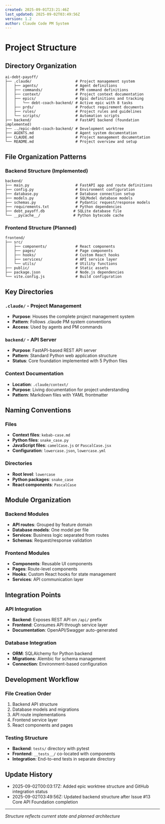 ```yaml
---
created: 2025-09-01T23:21:46Z
last_updated: 2025-09-02T03:49:56Z
version: 1.2
author: Claude Code PM System
---
```


# Project Structure

## Directory Organization

```
ai-debt-payoff/
├── .claude/                    # Project management system
│   ├── agents/                 # Agent definitions
│   ├── commands/               # PM command definitions
│   ├── context/                # Project context documentation
│   ├── epics/                  # Epic definitions and tracking
│   │   └── debt-coach-backend/ # Active epic with 8 tasks
│   ├── prds/                   # Product requirement documents
│   ├── rules/                  # Project rules and guidelines
│   └── scripts/                # Automation scripts
├── backend/                    # FastAPI backend (foundation implemented)
├── ../epic-debt-coach-backend/ # Development worktree
├── AGENTS.md                   # Agent system documentation
├── CLAUDE.md                   # Project management documentation
└── README.md                   # Project overview and setup
```

## File Organization Patterns

### Backend Structure (Implemented)
```
backend/
├── main.py                     # FastAPI app and route definitions
├── config.py                   # Environment configuration
├── database.py                 # Database connection setup
├── models.py                   # SQLModel database models
├── schemas.py                  # Pydantic request/response models
├── requirements.txt            # Python dependencies
├── debt_payoff.db             # SQLite database file
└── __pycache__/               # Python bytecode cache
```

### Frontend Structure (Planned)
```
frontend/
├── src/
│   ├── components/             # React components
│   ├── pages/                  # Page components
│   ├── hooks/                  # Custom React hooks
│   ├── services/               # API service layer
│   └── utils/                  # Utility functions
├── public/                     # Static assets
├── package.json                # Node.js dependencies
└── vite.config.js              # Build configuration
```

## Key Directories

### `.claude/` - Project Management
- **Purpose**: Houses the complete project management system
- **Pattern**: Follows .claude PM system conventions
- **Access**: Used by agents and PM commands

### `backend/` - API Server
- **Purpose**: FastAPI-based REST API server
- **Pattern**: Standard Python web application structure
- **Status**: Core foundation implemented with 5 Python files

### Context Documentation
- **Location**: `.claude/context/`
- **Purpose**: Living documentation for project understanding
- **Pattern**: Markdown files with YAML frontmatter

## Naming Conventions

### Files
- **Context files**: `kebab-case.md`
- **Python files**: `snake_case.py`
- **JavaScript files**: `camelCase.js` or `PascalCase.jsx`
- **Configuration**: `lowercase.json`, `lowercase.yml`

### Directories
- **Root level**: `lowercase`
- **Python packages**: `snake_case`
- **React components**: `PascalCase`

## Module Organization

### Backend Modules
- **API routes**: Grouped by feature domain
- **Database models**: One model per file
- **Services**: Business logic separated from routes
- **Schemas**: Request/response validation

### Frontend Modules
- **Components**: Reusable UI components
- **Pages**: Route-level components
- **Hooks**: Custom React hooks for state management
- **Services**: API communication layer

## Integration Points

### API Integration
- **Backend**: Exposes REST API on `/api/` prefix
- **Frontend**: Consumes API through service layer
- **Documentation**: OpenAPI/Swagger auto-generated

### Database Integration
- **ORM**: SQLAlchemy for Python backend
- **Migrations**: Alembic for schema management
- **Connection**: Environment-based configuration

## Development Workflow

### File Creation Order
1. Backend API structure
2. Database models and migrations
3. API route implementations
4. Frontend service layer
5. React components and pages

### Testing Structure
- **Backend**: `tests/` directory with pytest
- **Frontend**: `__tests__/` co-located with components
- **Integration**: End-to-end tests in separate directory

## Update History
- 2025-09-02T00:03:17Z: Added epic worktree structure and GitHub integration status
- 2025-09-02T03:49:56Z: Updated backend structure after Issue #13 Core API Foundation completion

---
*Structure reflects current state and planned architecture*
